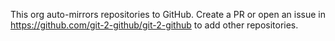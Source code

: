 This org auto-mirrors repositories to GitHub.
Create a PR or open an issue in https://github.com/git-2-github/git-2-github to add other repositories.
